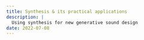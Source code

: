 ```yaml
---
title: Synthesis & its practical applications
description: |
  Using synthesis for new generative sound design
date: 2022-07-08
---
```



